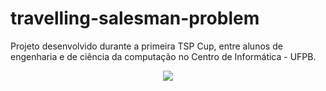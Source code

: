 # travelling-salesman-problem
Projeto desenvolvido durante a primeira TSP Cup, entre alunos de engenharia e de ciência da computação no Centro de Informática - UFPB.



<p align="center">
  <img src="network-layers.png" weight=300 />
</p>
